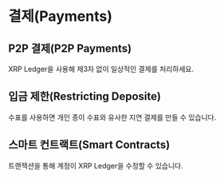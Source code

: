 # 결제(Payments)

## P2P 결제(P2P Payments)

&#x20;XRP Ledger을 사용해 제3자 없이 일상적인 결제를 처리하세요.

## 입금 제한(Restricting Deposite)

수표를 사용하면 개인 종이 수표와 유사한 지연 결제를 만들 수 있습니다.

## 스마트 컨트랙트(Smart Contracts)

트랜잭션을 통해 계정이 XRP Ledger을 수정할 수 있습니다.
